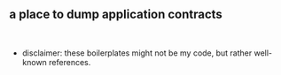 ## a place to dump application contracts

<br>

* disclaimer: these boilerplates might not be my code, but rather well-known references.
